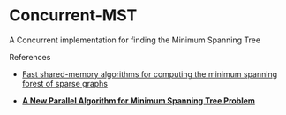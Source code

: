 # Concurrent-MST
A Concurrent implementation for finding the Minimum Spanning Tree

References
* [Fast shared-memory algorithms for computing the minimum spanning forest
of sparse graphs](https://www.cc.gatech.edu/~bader/papers/MST-JPDC.pdf)

* [**A New Parallel Algorithm for Minimum Spanning Tree Problem**](https://hipcor.fatcow.com/hipc2009/documents/HIPCSS09Papers/1569250351.pdf)
 
